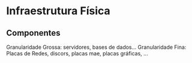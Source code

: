 # Infraestrutura Física

## Componentes

Granularidade Grossa: servidores, bases de dados...
Granularidade Fina: Placas de Redes, discors, placas mae, placas gráficas, ...